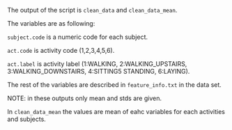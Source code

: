 

The output of the script is `clean_data` and `clean_data_mean`.

The variables are as following:

`subject.code` is a numeric code for each subject.

`act.code` is activity code (1,2,3,4,5,6).

`act.label` is activity label (1:WALKING, 2:WALKING_UPSTAIRS, 3:WALKING_DOWNSTAIRS, 4:SITTING5 STANDING, 6:LAYING).

The rest of the variables are described in `feature_info.txt` in the data set.

NOTE: in these outputs only mean and stds are given.

In `clean_data_mean` the values are mean of eahc variables for each activities and subjects.

